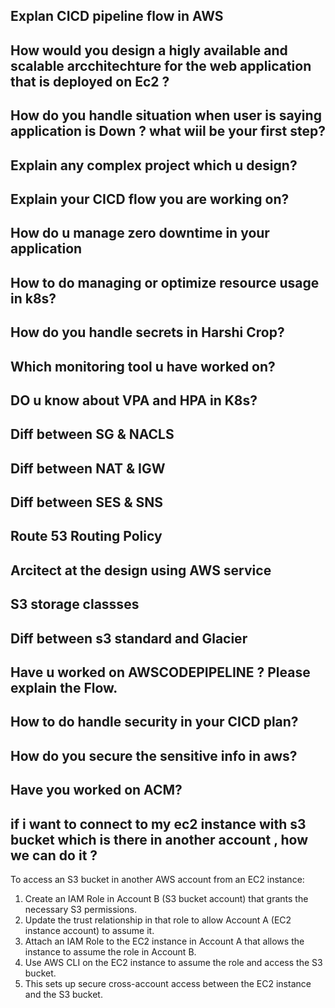 ## Explan CICD pipeline flow in AWS
## How would you design a higly available and scalable arcchitechture for the web application that is deployed on Ec2 ?
## How do you handle situation when user is saying application is Down ? what wiil be your first step?
## Explain any complex project which u design?
## Explain your CICD flow you are working on?
## How do u manage zero downtime in your application
## How to do managing or optimize resource usage in k8s?
## How do you handle secrets in Harshi Crop?
## Which monitoring tool u have worked on?
## DO u know about VPA and HPA in K8s?
## Diff between SG & NACLS
## Diff between NAT & IGW 
## Diff between SES & SNS
## Route 53 Routing Policy
## Arcitect at the design using AWS service
## S3 storage classses
## Diff between s3 standard and Glacier
## Have u worked on AWSCODEPIPELINE ? Please explain the Flow.
## How to do handle security in your CICD plan?
## How do you secure the sensitive info in aws?
## Have you worked on ACM?
## if i want to connect to my ec2 instance with s3 bucket which is there in another account , how we can do it ?

To access an S3 bucket in another AWS account from an EC2 instance:

1. Create an IAM Role in Account B (S3 bucket account) that grants the necessary S3 permissions.
2. Update the trust relationship in that role to allow Account A (EC2 instance account) to assume it.
3. Attach an IAM Role to the EC2 instance in Account A that allows the instance to assume the role in Account B.
4. Use AWS CLI on the EC2 instance to assume the role and access the S3 bucket.
5. This sets up secure cross-account access between the EC2 instance and the S3 bucket.

